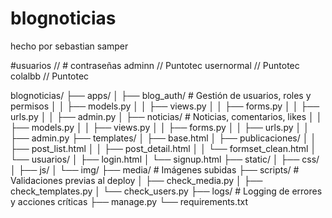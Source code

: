 # blognoticias
hecho por sebastian samper

#usuarios // # contraseñas
adminn // Puntotec
usernormal // Puntotec
colalbb // Puntotec

blognoticias/
├── apps/
│   ├── blog_auth/               # Gestión de usuarios, roles y permisos
│   │   ├── models.py
│   │   ├── views.py
│   │   ├── forms.py
│   │   ├── urls.py
│   │   ├── admin.py
│   ├── noticias/          # Noticias, comentarios, likes
│   │   ├── models.py
│   │   ├── views.py
│   │   ├── forms.py
│   │   ├── urls.py
│   │   ├── admin.py
├── templates/
│   ├── base.html
│   ├── publicaciones/
│   │   ├── post_list.html
│   │   ├── post_detail.html
│   │   └── formset_clean.html
│   └── usuarios/
│       ├── login.html
│       └── signup.html
├── static/
│   ├── css/
│   ├── js/
│   └── img/
├── media/                      # Imágenes subidas
├── scripts/                    # Validaciones previas al deploy
│   ├── check_media.py
│   ├── check_templates.py
│   └── check_users.py
├── logs/                       # Logging de errores y acciones críticas
├── manage.py
└── requirements.txt
